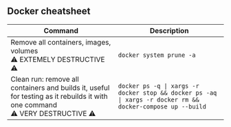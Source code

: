 ## Docker cheatsheet

| Command                                                                                                                           | Description                                                                                                |
| --------------------------------------------------------------------------------------------------------------------------------- | ---------------------------------------------------------------------------------------------------------- |
| Remove all containers, images, volumes <br> ⚠️ EXTEMELY DESTRUCTIVE ⚠️                                                            | `docker system prune -a`                                                                                   |
| Clean run: remove all containers and builds it, useful for testing as it rebuilds it with one command <br> ⚠️ VERY DESTRUCTIVE ⚠️ | `docker ps -q \| xargs -r docker stop && docker ps -aq \| xargs -r docker rm && docker-compose up --build` |
